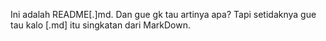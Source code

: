 Ini adalah README[.]md. Dan gue gk tau artinya apa? Tapi setidaknya gue tau kalo [.md] itu singkatan dari MarkDown.
